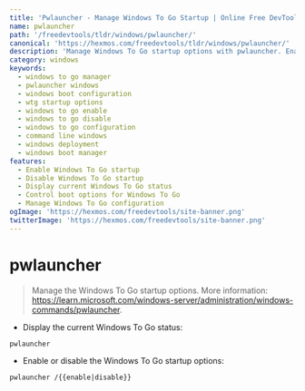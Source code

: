 ```yaml
---
title: 'Pwlauncher - Manage Windows To Go Startup | Online Free DevTools by Hexmos'
name: pwlauncher
path: '/freedevtools/tldr/windows/pwlauncher/'
canonical: 'https://hexmos.com/freedevtools/tldr/windows/pwlauncher/'
description: 'Manage Windows To Go startup options with pwlauncher. Enable or disable Windows To Go, control boot behavior. Free online tool, no registration required.'
category: windows
keywords:
  - windows to go manager
  - pwlauncher windows
  - windows boot configuration
  - wtg startup options
  - windows to go enable
  - windows to go disable
  - windows to go configuration
  - command line windows
  - windows deployment
  - windows boot manager
features:
  - Enable Windows To Go startup
  - Disable Windows To Go startup
  - Display current Windows To Go status
  - Control boot options for Windows To Go
  - Manage Windows To Go configuration
ogImage: 'https://hexmos.com/freedevtools/site-banner.png'
twitterImage: 'https://hexmos.com/freedevtools/site-banner.png'
---
```


# pwlauncher

> Manage the Windows To Go startup options.
> More information: <https://learn.microsoft.com/windows-server/administration/windows-commands/pwlauncher>.

- Display the current Windows To Go status:

`pwlauncher`

- Enable or disable the Windows To Go startup options:

`pwlauncher /{{enable|disable}}`

